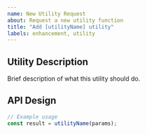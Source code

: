 ```yaml
---
name: New Utility Request
about: Request a new utility function
title: "Add [utilityName] utility"
labels: enhancement, utility
---
```


## Utility Description

Brief description of what this utility should do.

## API Design

```typescript
// Example usage
const result = utilityName(params);
```
